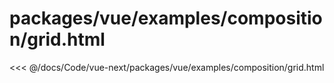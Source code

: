 # packages/vue/examples/composition/grid.html

<<< @/docs/Code/vue-next/packages/vue/examples/composition/grid.html
